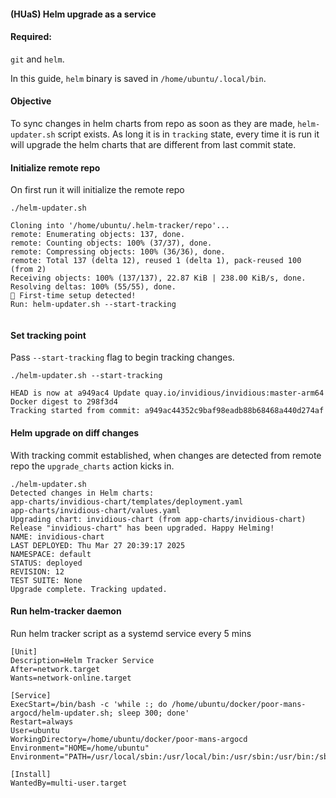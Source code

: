 #### (HUaS) Helm upgrade as a service

#### Required:

`git` and `helm`.

In this guide, `helm` binary is saved in `/home/ubuntu/.local/bin`.

#### Objective

To sync changes in helm charts from repo as soon as they are made, `helm-updater.sh` script exists. As long it is in `tracking` state, every time it is run it will upgrade the helm charts that are different from last commit state.

#### Initialize remote repo

On first run it will initialize the remote repo

```
./helm-updater.sh

Cloning into '/home/ubuntu/.helm-tracker/repo'...
remote: Enumerating objects: 137, done.
remote: Counting objects: 100% (37/37), done.
remote: Compressing objects: 100% (36/36), done.
remote: Total 137 (delta 12), reused 1 (delta 1), pack-reused 100 (from 2)
Receiving objects: 100% (137/137), 22.87 KiB | 238.00 KiB/s, done.
Resolving deltas: 100% (55/55), done.
🚨 First-time setup detected!
Run: helm-updater.sh --start-tracking


```

#### Set tracking point

Pass `--start-tracking` flag to begin tracking changes.

```
./helm-updater.sh --start-tracking

HEAD is now at a949ac4 Update quay.io/invidious/invidious:master-arm64 Docker digest to 298f3d4
Tracking started from commit: a949ac44352c9baf98eadb88b68468a440d274af

```

#### Helm upgrade on diff changes

With tracking commit established, when changes are detected from remote repo the `upgrade_charts` action kicks in.

```
./helm-updater.sh
Detected changes in Helm charts:
app-charts/invidious-chart/templates/deployment.yaml
app-charts/invidious-chart/values.yaml
Upgrading chart: invidious-chart (from app-charts/invidious-chart)
Release "invidious-chart" has been upgraded. Happy Helming!
NAME: invidious-chart
LAST DEPLOYED: Thu Mar 27 20:39:17 2025
NAMESPACE: default
STATUS: deployed
REVISION: 12
TEST SUITE: None
Upgrade complete. Tracking updated.

```

#### Run helm-tracker daemon

Run helm tracker script as a systemd service every 5 mins

```
[Unit]
Description=Helm Tracker Service
After=network.target
Wants=network-online.target

[Service]
ExecStart=/bin/bash -c 'while :; do /home/ubuntu/docker/poor-mans-argocd/helm-updater.sh; sleep 300; done'
Restart=always
User=ubuntu
WorkingDirectory=/home/ubuntu/docker/poor-mans-argocd
Environment="HOME=/home/ubuntu"
Environment="PATH=/usr/local/sbin:/usr/local/bin:/usr/sbin:/usr/bin:/sbin:/bin:/usr/games:/usr/local/games:/snap/bin:/home/ubuntu/.local/bin"

[Install]
WantedBy=multi-user.target

```
